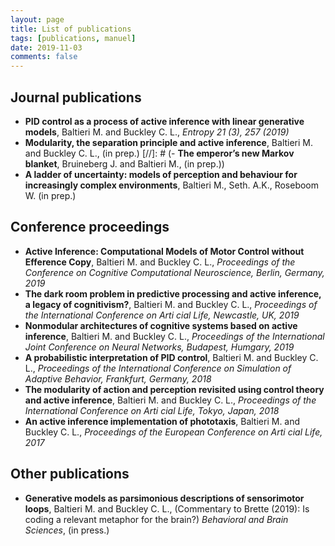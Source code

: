 ```yaml
---
layout: page
title: List of publications
tags: [publications, manuel]
date: 2019-11-03
comments: false
---
```



## Journal publications
- **PID control as a process of active inference with linear generative models**, Baltieri M. and Buckley C. L., *Entropy 21 (3), 257 (2019)*
- **Modularity, the separation principle and active inference**, Baltieri M. and Buckley C. L., (in prep.)
[//]: # (- **The emperor’s new Markov blanket**, Bruineberg J. and Baltieri M., (in prep.))
- **A ladder of uncertainty: models of perception and behaviour for increasingly complex environments**, Baltieri M., Seth. A.K., Roseboom W. (in prep.)

## Conference proceedings
- **Active Inference: Computational Models of Motor Control without Efference Copy**, Baltieri M. and Buckley C. L., *Proceedings of the Conference on Cognitive Computational Neuroscience, Berlin, Germany, 2019*
- **The dark room problem in predictive processing and active inference, a legacy of cognitivism?**, Baltieri M. and Buckley C. L., *Proceedings of the International Conference on Arti cial Life, Newcastle, UK, 2019*
- **Nonmodular architectures of cognitive systems based on active inference**, Baltieri M. and Buckley C. L., *Proceedings of the International Joint Conference on Neural Networks, Budapest, Humgary, 2019*
- **A probabilistic interpretation of PID control**, Baltieri M. and Buckley C. L., *Proceedings of the International Conference on Simulation of Adaptive Behavior, Frankfurt, Germany, 2018*
- **The modularity of action and perception revisited using control theory and active inference**, Baltieri M. and Buckley C. L., *Proceedings of the International Conference on Arti cial Life, Tokyo, Japan, 2018*
- **An active inference implementation of phototaxis**, Baltieri M. and Buckley C. L., *Proceedings of the European Conference on Arti cial Life, 2017*

## Other publications
- **Generative models as parsimonious descriptions of sensorimotor loops**, Baltieri M. and Buckley C. L., (Commentary to Brette (2019): Is coding a relevant metaphor for the brain?) *Behavioral and Brain Sciences*, (in press.)

